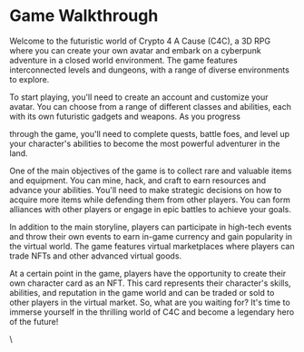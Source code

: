 # Game Walkthrough

Welcome to the futuristic world of Crypto 4 A Cause (C4C), a 3D RPG where you can create your own avatar and embark on a cyberpunk adventure in a closed world environment. The game features interconnected levels and dungeons, with a range of diverse environments to explore.

To start playing, you'll need to create an account and customize your avatar. You can choose from a range of different classes and abilities, each with its own futuristic gadgets and weapons. As you progress

through the game, you'll need to complete quests, battle foes, and level up your character's abilities to become the most powerful adventurer in the land.

One of the main objectives of the game is to collect rare and valuable items and equipment. You can mine, hack, and craft to earn resources and advance your abilities. You'll need to make strategic decisions on how to acquire more items while defending them from other players. You can form alliances with other players or engage in epic battles to achieve your goals.

In addition to the main storyline, players can participate in high-tech events and throw their own events to earn in-game currency and gain popularity in the virtual world. The game features virtual marketplaces where players can trade NFTs and other advanced virtual goods.

At a certain point in the game, players have the opportunity to create their own character card as an NFT. This card represents their character's skills, abilities, and reputation in the game world and can be traded or sold to other players in the virtual market. So, what are you waiting for? It's time to immerse yourself in the thrilling world of C4C and become a legendary hero of the future!

\
